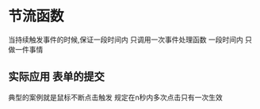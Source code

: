 # 节流函数
当持续触发事件的时候,保证一段时间内  只调用一次事件处理函数
一段时间内  只做一件事情

## 实际应用  表单的提交
典型的案例就是鼠标不断点击触发  规定在n秒内多次点击只有一次生效
